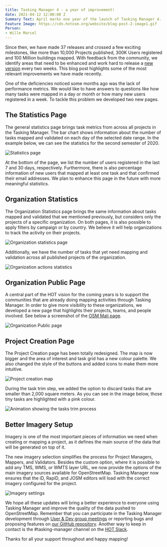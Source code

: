 ```yaml
---
title: Tasking Manager 4 - a year of improvement!
date: 2021-04-12 12:00:00 Z
Summary Text: April marks one year of the launch of Tasking Manager 4.
Feature Image: https://cdn.hotosm.org/website/blog-post-2-image1.gif
Person:
- Wille Marcel
---
```


Since then, we have made 37 releases and crossed a few exciting milestones, like more than 10,000 Projects published, 300K Users registered and 100 Million buildings mapped. With feedback from the community, we identify areas that need to be enhanced and work hard to release a [new version](https://github.com/hotosm/tasking-manager/releases) every two weeks. This blog post highlights some of the most relevant improvements we have made recently.

One of the deficiencies noticed some months ago was the lack of performance metrics. We would like to have answers to questions like how many tasks were mapped in a day or month or how many new users registered in a week. To tackle this problem we developed two new pages.

## The Statistics Page

The general statistics page brings task metrics from across all projects in the Tasking Manager. The bar chart shows information about the number of tasks mapped and validated on each day of the selected date range. In the example below, we can see the statistics for the second semester of 2020.

![Statistics page](/uploads/tm-stats.png)

At the bottom of the page, we list the number of users registered in the last 7 and 30 days, respectively. Furthermore, there is also percentage information  of new users that mapped at least one task and that confirmed their email addresses. We plan to enhance this page in the future with more meaningful statistics.

## Organization Statistics

The Organization Statistics page brings the same information about tasks mapped and validated that we mentioned previously, but considers only the projects of a specific organization. On both pages, it is also possible to apply filters by campaign or by country. We believe it will help organizations to track the activity on their projects.

![Organization statistics page](/uploads/tm-org-stats.png)

Additionally, we have the number of tasks that yet need mapping and validation across all published projects of the organization.

![Organization actions statistics](/uploads/tm-org-actions-stats.png)

## Organization Public Page

A central part of the HOT vision for the coming years is to support the communities that are already doing mapping activities through Tasking Manager. In order to give more visibility to these organizations, we developed a new page that highlights their projects, teams, and people involved. See below a screenshot of the [OSM Mali page](https://tasks.hotosm.org/organisations/osm-mali/).

![Organization Public page](/uploads/tm-org-page.png)

## Project Creation Page

The Project Creation page has been totally redesigned. The map is now bigger and the area of interest and task grid has a new colour palette. We also changed the style of the buttons and added icons to make them more intuitive.

![Project creation map](/uploads/tm-create-project.jpg)

 During the task trim step, we added the option to discard tasks that are smaller than 2,000 square meters. As you can see in the image below, those tiny tasks are highlighted with a pink colour.

![Animation showing the tasks trim process](/uploads/tm-task-grid.gif)

## Better Imagery Setup

Imagery is one of the most important pieces of information we need when creating or mapping a project, as it defines the main source of the data that will be generated on top of it.

The new imagery selection simplifies the process for Project Managers, Mappers, and Validators. Besides the custom option, where it is possible to add any TMS, WMS, or WMTS layer URL, we now provide the options of the main imagery sources available for OpenStreetMap. Tasking Manager now ensures that the iD, RapiD, and JOSM editors will load with the correct imagery configured for the project.

![Imagery settings](/uploads/tm-imagery-settings.png)

We hope all these updates will bring a better experience to everyone using Tasking Manager and improve the quality of the data pushed to OpenStreetMap. Remember that you can participate in the Tasking Manager development through  [User & Dev group meetings](https://github.com/hotosm/tasking-manager/blob/develop/docs/working-groups.md#online-meetings) or reporting bugs and proposing features on [our GitHub repository](https://github.com/hotosm/tasking-manager). Another way to keep in contact is the #tasking-manager channel on the [HOT Slack](https://slack.hotosm.org).

Thanks for all your support throughout and happy mapping!
